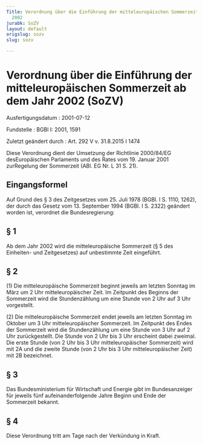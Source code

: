 ```yaml
---
Title: Verordnung über die Einführung der mitteleuropäischen Sommerzeit ab dem Jahr
  2002
jurabk: SoZV
layout: default
origslug: sozv
slug: sozv

---
```


# Verordnung über die Einführung der mitteleuropäischen Sommerzeit ab dem Jahr 2002 (SoZV)

Ausfertigungsdatum
:   2001-07-12

Fundstelle
:   BGBl I: 2001, 1591

Zuletzt geändert durch
:   Art. 292 V v. 31.8.2015 I 1474

Diese Verordnung dient der Umsetzung der Richtlinie 2000/84/EG desEuropäischen Parlaments und des Rates vom 19. Januar 2001 zurRegelung der Sommerzeit (ABl. EG Nr. L 31 S. 21).


## Eingangsformel

Auf Grund des § 3 des Zeitgesetzes vom 25. Juli 1978 (BGBl. I S. 1110, 1262), der durch das Gesetz vom 13. September 1994 (BGBl. I S. 2322) geändert worden ist, verordnet die Bundesregierung:


## § 1

Ab dem Jahr 2002 wird die mitteleuropäische Sommerzeit (§ 5 des Einheiten- und Zeitgesetzes) auf unbestimmte Zeit eingeführt.


## § 2

(1) Die mitteleuropäische Sommerzeit beginnt jeweils am letzten Sonntag im März um 2 Uhr mitteleuropäischer Zeit. Im Zeitpunkt des Beginns der Sommerzeit wird die Stundenzählung um eine Stunde von 2 Uhr auf 3 Uhr vorgestellt.

(2) Die mitteleuropäische Sommerzeit endet jeweils am letzten Sonntag im Oktober um 3 Uhr mitteleuropäischer Sommerzeit. Im Zeitpunkt des Endes der Sommerzeit wird die Stundenzählung um eine Stunde von 3 Uhr auf 2 Uhr zurückgestellt. Die Stunde von 2 Uhr bis 3 Uhr erscheint dabei zweimal. Die erste Stunde (von 2 Uhr bis 3 Uhr mitteleuropäischer Sommerzeit) wird mit 2A und die zweite Stunde (von 2 Uhr bis 3 Uhr mitteleuropäischer Zeit) mit 2B bezeichnet.


## § 3

Das Bundesministerium für Wirtschaft und Energie gibt im Bundesanzeiger für jeweils fünf aufeinanderfolgende Jahre Beginn und Ende der Sommerzeit bekannt.


## § 4

Diese Verordnung tritt am Tage nach der Verkündung in Kraft.

